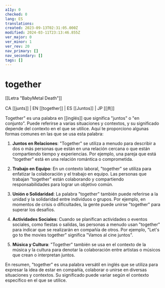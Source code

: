 ```yaml
---
a11y: 0
checked: 0
lang: ES
translations: 
created: 2023-09-13T02:31:05.000Z
modified: 2024-03-11T23:13:46.855Z
ver_major: 0
ver_minor: 1
ver_rev: 20
nav_primary: []
nav_secondary: []
tags: []
---
```

# together

[[Letra "BabyMetal Death"]]

CA [[junts]] | EN [[together]] | ES [[Juntos]] | JP [[共]] 

Together" es una palabra en [[inglés]] que significa "juntos" o "en conjunto". Puede referirse a varias situaciones y contextos, y su significado depende del contexto en el que se utilice. Aquí te proporciono algunas formas comunes en las que se usa esta palabra:

1. **Juntos en Relaciones**: "Together" se utiliza a menudo para describir a dos o más personas que están en una relación cercana o que están compartiendo tiempo y experiencias. Por ejemplo, una pareja que está "together" está en una relación romántica o comprometida.
    
2. **Trabajo en Equipo**: En un contexto laboral, "together" se utiliza para enfatizar la colaboración y el trabajo en equipo. Las personas que trabajan "together" están colaborando y compartiendo responsabilidades para lograr un objetivo común.
    
3. **Unión o Solidaridad**: La palabra "together" también puede referirse a la unidad y la solidaridad entre individuos o grupos. Por ejemplo, en momentos de crisis o dificultades, la gente puede unirse "together" para superar los desafíos.
    
4. **Actividades Sociales**: Cuando se planifican actividades o eventos sociales, como fiestas o salidas, las personas a menudo usan "together" para indicar que se realizarán en compañía de otros. Por ejemplo, "Let's go to the movies together" significa "Vamos al cine juntos".
    
5. **Música y Cultura**: "Together" también se usa en el contexto de la música y la cultura para denotar la colaboración entre artistas o músicos que crean o interpretan juntos.
    

En resumen, "together" es una palabra versátil en inglés que se utiliza para expresar la idea de estar en compañía, colaborar o unirse en diversas situaciones y contextos. Su significado puede variar según el contexto específico en el que se utilice.